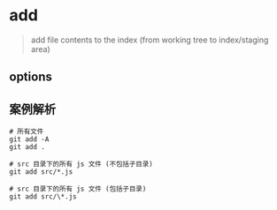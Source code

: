 # add

> add file contents to the index (from working tree to index/staging area)

## options


## 案例解析

```shell
# 所有文件
git add -A
git add .

# src 目录下的所有 js 文件 (不包括子目录)
git add src/*.js 

# src 目录下的所有 js 文件 (包括子目录)
git add src/\*.js 
```
